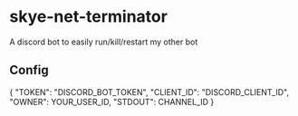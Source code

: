 # skye-net-terminator
A discord bot to easily run/kill/restart my other bot

## Config
{
  "TOKEN": "DISCORD_BOT_TOKEN",
  "CLIENT_ID": "DISCORD_CLIENT_ID",
  "OWNER": YOUR_USER_ID,
  "STDOUT": CHANNEL_ID
}
